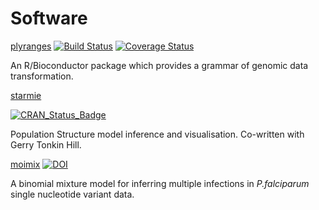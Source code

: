 # Software

[plyranges](plyranges.stuartlee.org)
[![Build Status](https://travis-ci.org/sa-lee/plyranges.svg?branch=master)](https://travis-ci.org/sa-lee/plyranges)
[![Coverage Status](https://img.shields.io/codecov/c/github/sa-lee/plyranges/master.svg)](https://codecov.io/github/sa-lee/plyranges?branch=master)

An R/Bioconductor package which provides a grammar of genomic data 
transformation.


[starmie](https://github.com/sa-lee/starmie) 

[![CRAN\_Status\_Badge](http://www.r-pkg.org/badges/version/starmie)](https://cran.r-project.org/package=starmie)

Population Structure model inference and visualisation. Co-written with Gerry Tonkin Hill. 
  

[moimix](https://github.com/bahlolab/moimix) [![DOI](https://zenodo.org/badge/doi/10.5281/zenodo.58257.svg)](http://dx.doi.org/10.5281/zenodo.58257)

A binomial mixture model for inferring multiple infections in _P.falciparum_
  single nucleotide variant data.

